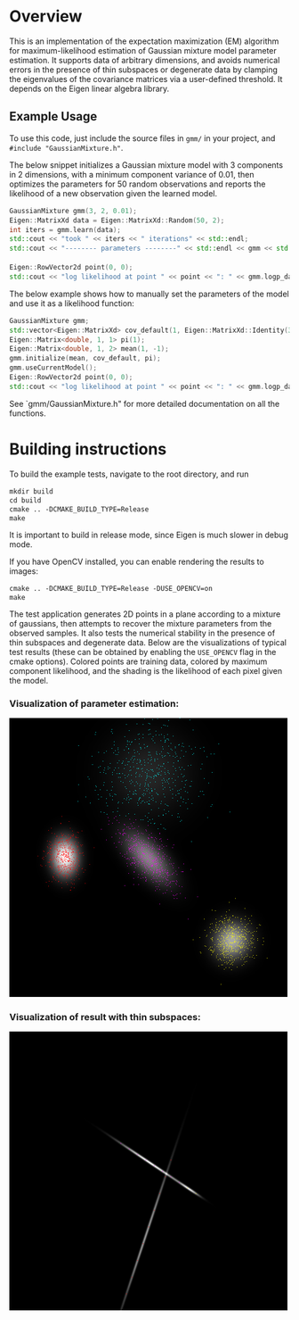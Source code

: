 # Overview

  This is an implementation of the expectation maximization (EM) algorithm for maximum-likelihood estimation of Gaussian mixture model parameter estimation. It supports data of arbitrary dimensions, and avoids numerical errors in the presence of thin subspaces or degenerate data by clamping the eigenvalues of the covariance matrices via a user-defined threshold.
It depends on the Eigen linear algebra library.

## Example Usage
To use this code, just include the source files in `gmm/` in your project, and `#include "GaussianMixture.h"`.

The below snippet initializes a Gaussian mixture model with 3 components in 2 dimensions, with a minimum component variance of 0.01, then optimizes the parameters for 50 random observations and reports the likelihood of a new observation given the learned model.
```c++
GaussianMixture gmm(3, 2, 0.01);
Eigen::MatrixXd data = Eigen::MatrixXd::Random(50, 2);
int iters = gmm.learn(data);
std::cout << "took " << iters << " iterations" << std::endl;
std::cout << "-------- parameters --------" << std::endl << gmm << std::endl;

Eigen::RowVector2d point(0, 0);
std::cout << "log likelihood at point " << point << ": " << gmm.logp_data(point) << std::endl;
```

The below example shows how to manually set the parameters of the model and use it as a likelihood function:
```c++
GaussianMixture gmm;
std::vector<Eigen::MatrixXd> cov_default(1, Eigen::MatrixXd::Identity(3, 3));
Eigen::Matrix<double, 1, 1> pi(1);
Eigen::Matrix<double, 1, 2> mean(1, -1);
gmm.initialize(mean, cov_default, pi);
gmm.useCurrentModel();
Eigen::RowVector2d point(0, 0);
std::cout << "log likelihood at point " << point << ": " << gmm.logp_data(point) << std::endl;
```
See `gmm/GaussianMixture.h" for more detailed documentation on all the functions.

# Building instructions
To build the example tests, navigate to the root directory, and run
```
mkdir build
cd build
cmake .. -DCMAKE_BUILD_TYPE=Release
make
```
It is important to build in release mode, since Eigen is much slower in debug mode.

If you have OpenCV installed, you can enable rendering the results to images:
```
cmake .. -DCMAKE_BUILD_TYPE=Release -DUSE_OPENCV=on
make
```

   The test application generates 2D points in a plane according to a mixture of gaussians, then attempts to recover the mixture parameters from the observed samples. It also tests the numerical stability in the presence of thin subspaces and degenerate data. Below are the visualizations of typical test results (these can be obtained by enabling the `USE_OPENCV` flag in the cmake options). Colored points are training data, colored by maximum component likelihood, and the shading is the likelihood of each pixel given the model.

### Visualization of parameter estimation:
![parameter recovery](test_gmm_1.png)

### Visualization of result with thin subspaces:
![surviving edged subspaces](test_gmm_2.png)